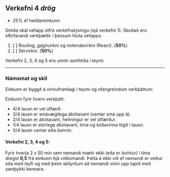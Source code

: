 ## Verkefni 4  _drög_
- 25% af heildareinkunn
  
Smíða skal vefapp útfrá verkefnalýsingu (sjá verkefni 1). Skoðað eru eftirfarandi verkþættir í þessum hluta vefapps:

1. [ ] Routing, gagnvirkni og notendavirkni (React). (**50%**)
1. [ ] Sérvirkni. (**50%**)

Verkefni 2, 3, 4 og 5 eru unnin samhliða í teymi. 

---

### Námsmat og skil
Einkunn er byggð á vinnuframlagi í teymi og ofangreindum verkþáttum:

Einkunn fyrir hvern verkþátt:
- 4/4 lausn er vel útfærð.
- 3/4 lausn er smávægilega ábótavant (vantar smá upp á).
- 2/4 lausn er ábótavant, helmingur er vel útfærður.
- 1/4 lausn er stórlega ábótavant, tíma og kóðavinna lögð í lausn.
- 0/4 lausn vantar eða óunnin.
  
#### Verkefni 2, 3, 4 og 5:
Fyrir hverja 2 x 50 mín sem nemandi mætir ekki (eða er óvirkur) í tíma dregst **0,5** frá einkunn hjá viðkomandi. Þetta á ekki við ef nemandi er veikur eða með leyfi og með þeim skilyrðum að nemandi vinni upp tapið með samþykki kennara.
